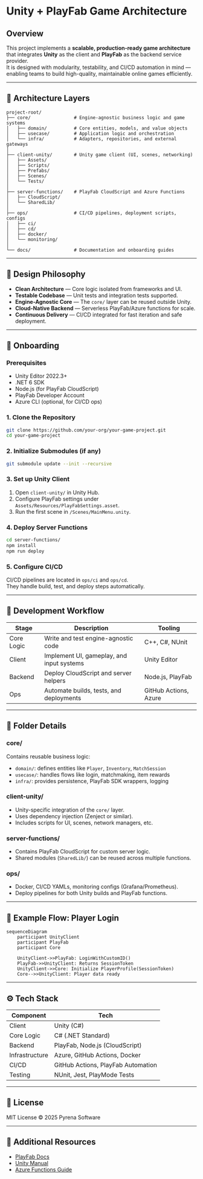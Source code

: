 # Unity + PlayFab Game Architecture

## Overview

This project implements a **scalable, production-ready game architecture** that integrates **Unity** as the client and **PlayFab** as the backend service provider.  
It is designed with modularity, testability, and CI/CD automation in mind — enabling teams to build high-quality, maintainable online games efficiently.

---

## 🧩 Architecture Layers

```
project-root/
├── core/                # Engine-agnostic business logic and game systems
│   ├── domain/          # Core entities, models, and value objects
│   ├── usecase/         # Application logic and orchestration
│   └── infra/           # Adapters, repositories, and external gateways
│
├── client-unity/        # Unity game client (UI, scenes, networking)
│   ├── Assets/
│   ├── Scripts/
│   ├── Prefabs/
│   ├── Scenes/
│   └── Tests/
│
├── server-functions/    # PlayFab CloudScript and Azure Functions
│   ├── CloudScript/
│   └── SharedLib/
│
├── ops/                 # CI/CD pipelines, deployment scripts, configs
│   ├── ci/
│   ├── cd/
│   ├── docker/
│   └── monitoring/
│
└── docs/                # Documentation and onboarding guides
```

---

## 🔧 Design Philosophy

- **Clean Architecture** — Core logic isolated from frameworks and UI.
- **Testable Codebase** — Unit tests and integration tests supported.
- **Engine-Agnostic Core** — The `core/` layer can be reused outside Unity.
- **Cloud-Native Backend** — Serverless PlayFab/Azure functions for scale.
- **Continuous Delivery** — CI/CD integrated for fast iteration and safe deployment.

---

## 🚀 Onboarding

### Prerequisites

- Unity Editor 2022.3+  
- .NET 6 SDK  
- Node.js (for PlayFab CloudScript)  
- PlayFab Developer Account  
- Azure CLI (optional, for CI/CD ops)

### 1. Clone the Repository

```bash
git clone https://github.com/your-org/your-game-project.git
cd your-game-project
```

### 2. Initialize Submodules (if any)

```bash
git submodule update --init --recursive
```

### 3. Set up Unity Client

1. Open `client-unity/` in Unity Hub.  
2. Configure PlayFab settings under `Assets/Resources/PlayFabSettings.asset`.  
3. Run the first scene in `/Scenes/MainMenu.unity`.

### 4. Deploy Server Functions

```bash
cd server-functions/
npm install
npm run deploy
```

### 5. Configure CI/CD

CI/CD pipelines are located in `ops/ci` and `ops/cd`.  
They handle build, test, and deploy steps automatically.

---

## 🧠 Development Workflow

| Stage | Description | Tooling |
|-------|--------------|----------|
| Core Logic | Write and test engine-agnostic code | C++, C#, NUnit |
| Client | Implement UI, gameplay, and input systems | Unity Editor |
| Backend | Deploy CloudScript and server helpers | Node.js, PlayFab |
| Ops | Automate builds, tests, and deployments | GitHub Actions, Azure |

---

## 📁 Folder Details

### core/

Contains reusable business logic:
- `domain/`: defines entities like `Player`, `Inventory`, `MatchSession`
- `usecase/`: handles flows like login, matchmaking, item rewards
- `infra/`: provides persistence, PlayFab SDK wrappers, logging

### client-unity/

- Unity-specific integration of the `core/` layer.
- Uses dependency injection (Zenject or similar).
- Includes scripts for UI, scenes, network managers, etc.

### server-functions/

- Contains PlayFab CloudScript for custom server logic.
- Shared modules (`SharedLib/`) can be reused across multiple functions.

### ops/

- Docker, CI/CD YAMLs, monitoring configs (Grafana/Prometheus).
- Deploy pipelines for both Unity builds and PlayFab functions.

---

## 🧩 Example Flow: Player Login

```mermaid
sequenceDiagram
    participant UnityClient
    participant PlayFab
    participant Core

    UnityClient->>PlayFab: LoginWithCustomID()
    PlayFab->>UnityClient: Returns SessionToken
    UnityClient->>Core: Initialize PlayerProfile(SessionToken)
    Core-->>UnityClient: Player data ready
```

---

## ⚙️ Tech Stack

| Component | Tech |
|------------|------|
| Client | Unity (C#) |
| Core Logic | C# (.NET Standard) |
| Backend | PlayFab, Node.js (CloudScript) |
| Infrastructure | Azure, GitHub Actions, Docker |
| CI/CD | GitHub Actions, PlayFab Automation |
| Testing | NUnit, Jest, PlayMode Tests |

---

## 📄 License

MIT License © 2025 Pyrena Software

---

## 📘 Additional Resources

- [PlayFab Docs](https://learn.microsoft.com/en-us/gaming/playfab/)
- [Unity Manual](https://docs.unity3d.com/Manual/)
- [Azure Functions Guide](https://learn.microsoft.com/en-us/azure/azure-functions/)
